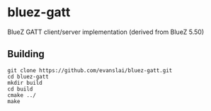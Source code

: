 # bluez-gatt
BlueZ GATT client/server implementation (derived from BlueZ 5.50)

## Building
```
git clone https://github.com/evanslai/bluez-gatt.git
cd bluez-gatt
mkdir build
cd build
cmake ../
make
```


